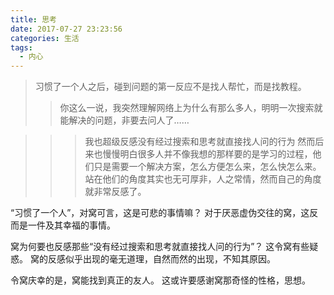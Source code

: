 ```yaml
---
title: 思考
date: 2017-07-27 23:23:56
categories: 生活
tags:
  - 内心
---
```


> 习惯了一个人之后，碰到问题的第一反应不是找人帮忙，而是找教程。
>> 你这么一说，我突然理解网络上为什么有那么多人，明明一次搜索就能解决的问题，非要去问人了……
<!--more-->
>>> 我也超级反感没有经过搜索和思考就直接找人问的行为
>>> 然而后来也慢慢明白很多人并不像我想的那样要的是学习的过程，他们只是需要一个解决方案，怎么方便怎么来，怎么快怎么来。
>>> 站在他们的角度其实也无可厚非，人之常情，然而自己的角度就非常反感了。

“习惯了一个人”，对窝可言，这是可悲的事情嘛？
对于厌恶虚伪交往的窝，这反而是一件及其幸福的事情。

窝为何要也反感那些“没有经过搜索和思考就直接找人问的行为”？
这令窝有些疑惑。
窝的反感似乎出现的毫无道理，自然而然的出现，不知其原因。

令窝庆幸的是，窝能找到真正的友人。
这或许要感谢窝那奇怪的性格，思想。
